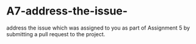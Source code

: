 # A7-address-the-issue-
address the issue which was assigned to you as part of Assignment 5 by submitting a pull request to the project. 
